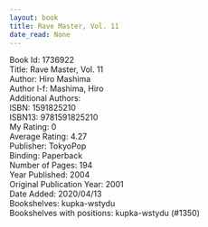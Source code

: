 ```yaml
---
layout: book
title: Rave Master, Vol. 11
date_read: None
---
```


Book Id: 1736922<br />
Title: Rave Master, Vol. 11<br />
Author: Hiro Mashima<br />
Author l-f: Mashima, Hiro<br />
Additional Authors: <br />
ISBN: 1591825210<br />
ISBN13: 9781591825210<br />
My Rating: 0<br />
Average Rating: 4.27<br />
Publisher: TokyoPop<br />
Binding: Paperback<br />
Number of Pages: 194<br />
Year Published: 2004<br />
Original Publication Year: 2001<br />
Date Added: 2020/04/13<br />
Bookshelves: kupka-wstydu<br />
Bookshelves with positions: kupka-wstydu (#1350)<br />

